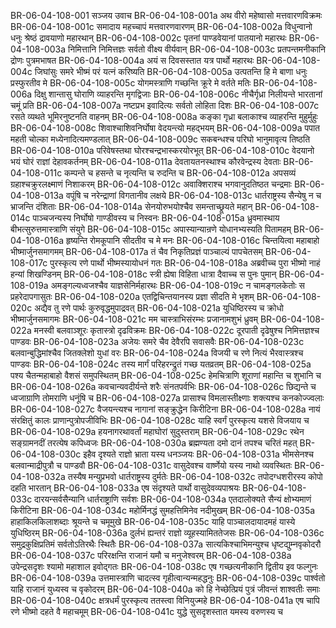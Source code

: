 BR-06-04-108-001  सञ्जय उवाच
BR-06-04-108-001a अथ वीरो महेष्वासो मत्तवारणविक्रमः
BR-06-04-108-001c समादाय महच्चापं मत्तवारणवारणम्
BR-06-04-108-002a विधुन्वानो धनुः श्रेष्ठं द्रावयाणो महारथान्
BR-06-04-108-002c पृतनां पाण्डवेयानां पातयानो महारथः
BR-06-04-108-003a निमित्तानि निमित्तज्ञः सर्वतो वीक्ष्य वीर्यवान्
BR-06-04-108-003c प्रतपन्तमनीकानि द्रोणः पुत्रमभाषत
BR-06-04-108-004a अयं स दिवसस्तात यत्र पार्थो महारथः
BR-06-04-108-004c जिघांसुः समरे भीष्मं परं यत्नं करिष्यति
BR-06-04-108-005a उत्पतन्ति हि मे बाणा धनुः प्रस्फुरतीव मे
BR-06-04-108-005c योगमस्त्राणि गच्छन्ति क्रूरे मे वर्तते मतिः
BR-06-04-108-006a दिक्षु शान्तासु घोराणि व्याहरन्ति मृगद्विजाः
BR-06-04-108-006c नीचैर्गृध्रा निलीयन्ते भारतानां चमूं प्रति
BR-06-04-108-007a नष्टप्रभ इवादित्यः सर्वतो लोहिता दिशः
BR-06-04-108-007c रसते व्यथते भूमिरनुष्टनति वाहनम्
BR-06-04-108-008a कङ्का गृध्रा बलाकाश्च व्याहरन्ति मुहुर्मुहुः
BR-06-04-108-008c शिवाश्चाशिवनिर्घोषा वेदयन्त्यो महद्भयम्
BR-06-04-108-009a पपात महती चोल्का मध्येनादित्यमण्डलात्
BR-06-04-108-009c सकबन्धश्च परिघो भानुमावृत्य तिष्ठति
BR-06-04-108-010a परिवेषस्तथा घोरश्चन्द्रभास्करयोरभूत्
BR-06-04-108-010c वेदयानो भयं घोरं राज्ञां देहावकर्तनम्
BR-06-04-108-011a देवतायतनस्थाश्च कौरवेन्द्रस्य देवताः
BR-06-04-108-011c कम्पन्ते च हसन्ते च नृत्यन्ति च रुदन्ति च
BR-06-04-108-012a अपसव्यं ग्रहाश्चक्रुरलक्ष्माणं निशाकरम्
BR-06-04-108-012c अवाक्शिराश्च भगवानुदतिष्ठत चन्द्रमाः
BR-06-04-108-013a वपूंषि च नरेन्द्राणां विगतानीव लक्षये
BR-06-04-108-013c धार्तराष्ट्रस्य सैन्येषु न च भ्राजन्ति दंशिताः
BR-06-04-108-014a सेनयोरुभयोश्चैव समन्ताच्छ्रूयते महान्
BR-06-04-108-014c पाञ्चजन्यस्य निर्घोषो गाण्डीवस्य च निस्वनः
BR-06-04-108-015a ध्रुवमास्थाय बीभत्सुरुत्तमास्त्राणि संयुगे
BR-06-04-108-015c अपास्यान्यान्रणे योधानभ्यस्यति पितामहम्
BR-06-04-108-016a हृष्यन्ति रोमकूपानि सीदतीव च मे मनः
BR-06-04-108-016c चिन्तयित्वा महाबाहो भीष्मार्जुनसमागमम्
BR-06-04-108-017a तं चैव निकृतिप्रज्ञं पाञ्चाल्यं पापचेतसम्
BR-06-04-108-017c पुरस्कृत्य रणे पार्थो भीष्मस्यायोधनं गतः
BR-06-04-108-018a अब्रवीच्च पुरा भीष्मो नाहं हन्यां शिखण्डिनम्
BR-06-04-108-018c स्त्री ह्येषा विहिता धात्रा दैवाच्च स पुनः पुमान्
BR-06-04-108-019a अमङ्गल्यध्वजश्चैव याज्ञसेनिर्महारथः
BR-06-04-108-019c न चामङ्गलकेतोः स प्रहरेदापगासुतः
BR-06-04-108-020a एतद्विचिन्तयानस्य प्रज्ञा सीदति मे भृशम्
BR-06-04-108-020c अद्यैव तु रणे पार्थः कुरुवृद्धमुपाद्रवत्
BR-06-04-108-021a युधिष्ठिरस्य च क्रोधो भीष्मार्जुनसमागमः
BR-06-04-108-021c मम चास्त्राभिसंरम्भः प्रजानामशुभं ध्रुवम्
BR-06-04-108-022a मनस्वी बलवाञ्शूरः कृतास्त्रो दृढविक्रमः
BR-06-04-108-022c दूरपाती दृढेषुश्च निमित्तज्ञश्च पाण्डवः
BR-06-04-108-023a अजेयः समरे चैव देवैरपि सवासवैः
BR-06-04-108-023c बलवान्बुद्धिमांश्चैव जितक्लेशो युधां वरः
BR-06-04-108-024a विजयी च रणे नित्यं भैरवास्त्रश्च पाण्डवः
BR-06-04-108-024c तस्य मार्गं परिहरन्द्रुतं गच्छ यतव्रतम्
BR-06-04-108-025a पश्य चैतन्महाबाहो वैशसं समुपस्थितम्
BR-06-04-108-025c हेमचित्राणि शूराणां महान्ति च शुभानि च
BR-06-04-108-026a कवचान्यवदीर्यन्ते शरैः संनतपर्वभिः
BR-06-04-108-026c छिद्यन्ते च ध्वजाग्राणि तोमराणि धनूंषि च
BR-06-04-108-027a प्रासाश्च विमलास्तीक्ष्णाः शक्त्यश्च कनकोज्ज्वलाः
BR-06-04-108-027c वैजयन्त्यश्च नागानां सङ्क्रुद्धेन किरीटिना
BR-06-04-108-028a नायं संरक्षितुं कालः प्राणान्पुत्रोपजीविभिः
BR-06-04-108-028c याहि स्वर्गं पुरस्कृत्य यशसे विजयाय च
BR-06-04-108-029a हयनागरथावर्तां महाघोरां सुदुस्तराम्
BR-06-04-108-029c रथेन सङ्ग्रामनदीं तरत्येष कपिध्वजः
BR-06-04-108-030a ब्रह्मण्यता दमो दानं तपश्च चरितं महत्
BR-06-04-108-030c इहैव दृश्यते राज्ञो भ्राता यस्य धनञ्जयः
BR-06-04-108-031a भीमसेनश्च बलवान्माद्रीपुत्रौ च पाण्डवौ
BR-06-04-108-031c वासुदेवश्च वार्ष्णेयो यस्य नाथो व्यवस्थितः
BR-06-04-108-032a तस्यैष मन्युप्रभवो धार्तराष्ट्रस्य दुर्मतेः
BR-06-04-108-032c तपोदग्धशरीरस्य कोपो दहति भारतान्
BR-06-04-108-033a एष संदृश्यते पार्थो वासुदेवव्यपाश्रयः
BR-06-04-108-033c दारयन्सर्वसैन्यानि धार्तराष्ट्राणि सर्वशः
BR-06-04-108-034a एतदालोक्यते सैन्यं क्षोभ्यमाणं किरीटिना
BR-06-04-108-034c महोर्मिनद्धं सुमहत्तिमिनेव नदीमुखम्
BR-06-04-108-035a हाहाकिलकिलाशब्दाः श्रूयन्ते च चमूमुखे
BR-06-04-108-035c याहि पाञ्चालदायादमहं यास्ये युधिष्ठिरम्
BR-06-04-108-036a दुर्लभं ह्यन्तरं राज्ञो व्यूहस्यामिततेजसः
BR-06-04-108-036c समुद्रकुक्षिप्रतिमं सर्वतोऽतिरथैः स्थितैः
BR-06-04-108-037a सात्यकिश्चाभिमन्युश्च धृष्टद्युम्नवृकोदरौ
BR-06-04-108-037c परिरक्षन्ति राजानं यमौ च मनुजेश्वरम्
BR-06-04-108-038a उपेन्द्रसदृशः श्यामो महाशाल इवोद्गतः
BR-06-04-108-038c एष गच्छत्यनीकानि द्वितीय इव फल्गुनः
BR-06-04-108-039a उत्तमास्त्राणि चादत्स्व गृहीत्वान्यन्महद्धनुः
BR-06-04-108-039c पार्श्वतो याहि राजानं युध्यस्व च वृकोदरम्
BR-06-04-108-040a को हि नेच्छेत्प्रियं पुत्रं जीवन्तं शाश्वतीः समाः
BR-06-04-108-040c क्षत्रधर्मं पुरस्कृत्य ततस्त्वा विनियुज्महे
BR-06-04-108-041a एष चापि रणे भीष्मो दहते वै महाचमूम्
BR-06-04-108-041c युद्धे सुसदृशस्तात यमस्य वरुणस्य च

